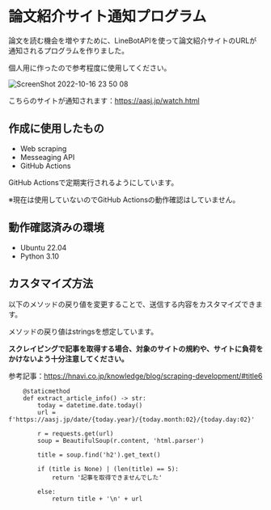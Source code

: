 # 論文紹介サイト通知プログラム

論文を読む機会を増やすために、LineBotAPIを使って論文紹介サイトのURLが通知されるプログラムを作りました。

個人用に作ったので参考程度に使用してください。

![ScreenShot 2022-10-16 23 50 08](https://user-images.githubusercontent.com/86920995/196042238-7a8f0341-abd7-40d1-ba94-529acbb76c73.JPG)

こちらのサイトが通知されます：https://aasj.jp/watch.html

## 作成に使用したもの

- Web scraping
- Messeaging API
- GitHub Actions

GitHub Actionsで定期実行されるようにしています。

※現在は使用していないのでGitHub Actionsの動作確認はしていません。

## 動作確認済みの環境

- Ubuntu 22.04
- Python 3.10

## カスタマイズ方法

以下のメソッドの戻り値を変更することで、送信する内容をカスタマイズできます。

メソッドの戻り値はstringsを想定しています。

<strong>スクレイピングで記事を取得する場合、対象のサイトの規約や、サイトに負荷をかけないよう十分注意してください。</strong>

参考記事：https://hnavi.co.jp/knowledge/blog/scraping-development/#title6

```
    @staticmethod
    def extract_article_info() -> str:
        today = datetime.date.today()
        url = f'https://aasj.jp/date/{today.year}/{today.month:02}/{today.day:02}'

        r = requests.get(url)
        soup = BeautifulSoup(r.content, 'html.parser')

        title = soup.find('h2').get_text()

        if (title is None) | (len(title) == 5):
            return '記事を取得できませんでした'

        else:
            return title + '\n' + url
```
